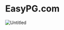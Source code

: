 # EasyPG.com

![Untitled](https://user-images.githubusercontent.com/79193713/132832576-23f48563-894c-45dd-bb8c-48630f3bfc00.png)
